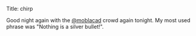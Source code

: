 Title: chirp

Good night again with the <a href="http://twitter.com/moblacad">@moblacad</a> crowd again tonight. My most used phrase was "Nothing is a silver bullet!".

